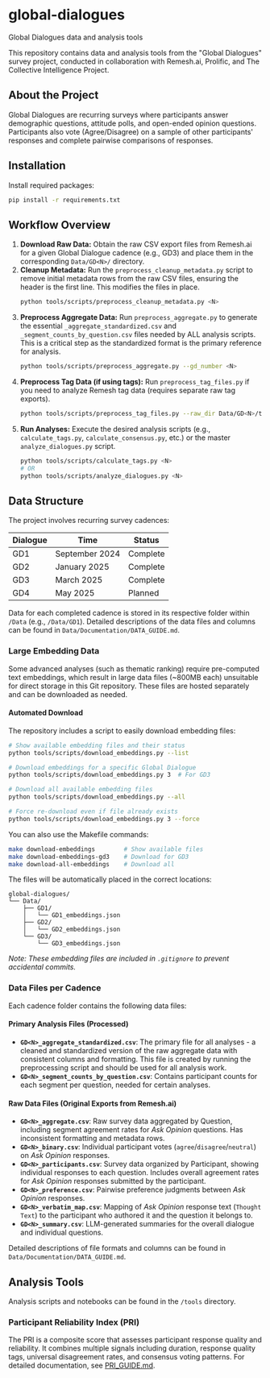 # global-dialogues
Global Dialogues data and analysis tools

This repository contains data and analysis tools from the "Global Dialogues" survey project, conducted in collaboration with Remesh.ai, Prolific, and The Collective Intelligence Project.

## About the Project
Global Dialogues are recurring surveys where participants answer demographic questions, attitude polls, and open-ended opinion questions. Participants also vote (Agree/Disagree) on a sample of other participants' responses and complete pairwise comparisons of responses.

## Installation

Install required packages:
```bash
pip install -r requirements.txt
```

## Workflow Overview

1.  **Download Raw Data:** Obtain the raw CSV export files from Remesh.ai for a given Global Dialogue cadence (e.g., GD3) and place them in the corresponding `Data/GD<N>/` directory.
2.  **Cleanup Metadata:** Run the `preprocess_cleanup_metadata.py` script to remove initial metadata rows from the raw CSV files, ensuring the header is the first line. This modifies the files in place.
    ```bash
    python tools/scripts/preprocess_cleanup_metadata.py <N>
    ```
3.  **Preprocess Aggregate Data:** Run `preprocess_aggregate.py` to generate the essential `_aggregate_standardized.csv` and `_segment_counts_by_question.csv` files needed by ALL analysis scripts. This is a critical step as the standardized format is the primary reference for analysis.
    ```bash
    python tools/scripts/preprocess_aggregate.py --gd_number <N>
    ```
4.  **Preprocess Tag Data (if using tags):** Run `preprocess_tag_files.py` if you need to analyze Remesh tag data (requires separate raw tag exports).
    ```bash
    python tools/scripts/preprocess_tag_files.py --raw_dir Data/GD<N>/tag_codes_raw/ --output_dir Data/GD<N>/tags/
    ```
5.  **Run Analyses:** Execute the desired analysis scripts (e.g., `calculate_tags.py`, `calculate_consensus.py`, etc.) or the master `analyze_dialogues.py` script.
    ```bash
    python tools/scripts/calculate_tags.py <N>
    # OR
    python tools/scripts/analyze_dialogues.py <N>
    ```

## Data Structure

The project involves recurring survey cadences:

| Dialogue | Time          | Status   |
|----------|---------------|----------|
| GD1      | September 2024 | Complete |
| GD2      | January 2025    | Complete  |
| GD3      | March 2025    | Complete  |
| GD4      | May 2025    | Planned  |

Data for each completed cadence is stored in its respective folder within `/Data` (e.g., `/Data/GD1`). Detailed descriptions of the data files and columns can be found in `Data/Documentation/DATA_GUIDE.md`.

### Large Embedding Data

Some advanced analyses (such as thematic ranking) require pre-computed text embeddings, which result in large data files (~800MB each) unsuitable for direct storage in this Git repository. These files are hosted separately and can be downloaded as needed.

#### Automated Download

The repository includes a script to easily download embedding files:

```bash
# Show available embedding files and their status
python tools/scripts/download_embeddings.py --list

# Download embeddings for a specific Global Dialogue
python tools/scripts/download_embeddings.py 3  # For GD3

# Download all available embedding files
python tools/scripts/download_embeddings.py --all

# Force re-download even if file already exists
python tools/scripts/download_embeddings.py 3 --force
```

You can also use the Makefile commands:

```bash
make download-embeddings        # Show available files
make download-embeddings-gd3    # Download for GD3
make download-all-embeddings    # Download all
```

The files will be automatically placed in the correct locations:

```
global-dialogues/
└── Data/
    ├── GD1/
    │   └── GD1_embeddings.json
    ├── GD2/
    │   └── GD2_embeddings.json
    └── GD3/
        └── GD3_embeddings.json
```

*Note: These embedding files are included in `.gitignore` to prevent accidental commits.*

### Data Files per Cadence

Each cadence folder contains the following data files:

#### Primary Analysis Files (Processed)

*   **`GD<N>_aggregate_standardized.csv`**: The primary file for all analyses - a cleaned and standardized version of the raw aggregate data with consistent columns and formatting. This file is created by running the preprocessing script and should be used for all analysis work.
*   **`GD<N>_segment_counts_by_question.csv`**: Contains participant counts for each segment per question, needed for certain analyses.

#### Raw Data Files (Original Exports from Remesh.ai)

*   **`GD<N>_aggregate.csv`**: Raw survey data aggregated by Question, including segment agreement rates for *Ask Opinion* questions. Has inconsistent formatting and metadata rows.
*   **`GD<N>_binary.csv`**: Individual participant votes (`agree`/`disagree`/`neutral`) on *Ask Opinion* responses.
*   **`GD<N>_participants.csv`**: Survey data organized by Participant, showing individual responses to each question. Includes overall agreement rates for *Ask Opinion* responses submitted by the participant.
*   **`GD<N>_preference.csv`**: Pairwise preference judgments between *Ask Opinion* responses.
*   **`GD<N>_verbatim_map.csv`**: Mapping of *Ask Opinion* response text (`Thought Text`) to the participant who authored it and the question it belongs to.
*   **`GD<N>_summary.csv`**: LLM-generated summaries for the overall dialogue and individual questions.

Detailed descriptions of file formats and columns can be found in `Data/Documentation/DATA_GUIDE.md`.

## Analysis Tools

Analysis scripts and notebooks can be found in the `/tools` directory.

### Participant Reliability Index (PRI)

The PRI is a composite score that assesses participant response quality and reliability. It combines multiple signals including duration, response quality tags, universal disagreement rates, and consensus voting patterns. For detailed documentation, see [PRI_GUIDE.md](Data/Documentation/PRI_GUIDE.md).

 


